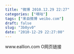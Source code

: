 ```yaml
---
title: "微博 2010.12.29 22:27"
categories: ["嘀咕"]
tags: ["来自微博 weibo.com"]
draft: false
slug: "3b0yv0"
date: "2010-12-29 22:27:00"
---
```


<p>www.eallion.com O网页链接 ​​​​</p>
